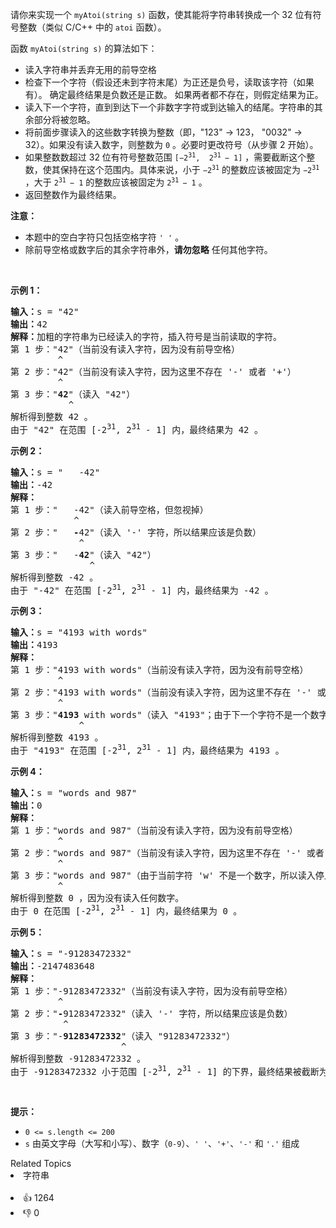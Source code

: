 <p>请你来实现一个 <code>myAtoi(string s)</code> 函数，使其能将字符串转换成一个 32 位有符号整数（类似 C/C++ 中的 <code>atoi</code> 函数）。</p>

<p>函数 <code>myAtoi(string s)</code> 的算法如下：</p>

<ul>
	<li>读入字符串并丢弃无用的前导空格</li>
	<li>检查下一个字符（假设还未到字符末尾）为正还是负号，读取该字符（如果有）。 确定最终结果是负数还是正数。 如果两者都不存在，则假定结果为正。</li>
	<li>读入下一个字符，直到到达下一个非数字字符或到达输入的结尾。字符串的其余部分将被忽略。</li>
	<li>将前面步骤读入的这些数字转换为整数（即，"123" -> 123， "0032" -> 32）。如果没有读入数字，则整数为 <code>0</code> 。必要时更改符号（从步骤 2 开始）。</li>
	<li>如果整数数超过 32 位有符号整数范围 <code>[−2<sup>31</sup>,  2<sup>31 </sup>− 1]</code> ，需要截断这个整数，使其保持在这个范围内。具体来说，小于 <code>−2<sup>31</sup></code> 的整数应该被固定为 <code>−2<sup>31</sup></code> ，大于 <code>2<sup>31 </sup>− 1</code> 的整数应该被固定为 <code>2<sup>31 </sup>− 1</code> 。</li>
	<li>返回整数作为最终结果。</li>
</ul>

<p><strong>注意：</strong></p>

<ul>
	<li>本题中的空白字符只包括空格字符 <code>' '</code> 。</li>
	<li>除前导空格或数字后的其余字符串外，<strong>请勿忽略</strong> 任何其他字符。</li>
</ul>

<p> </p>

<p><strong>示例 1：</strong></p>

<pre>
<strong>输入：</strong>s = "42"
<strong>输出：</strong>42
<strong>解释：</strong>加粗的字符串为已经读入的字符，插入符号是当前读取的字符。
第 1 步："42"（当前没有读入字符，因为没有前导空格）
         ^
第 2 步："42"（当前没有读入字符，因为这里不存在 '-' 或者 '+'）
         ^
第 3 步："<strong>42</strong>"（读入 "42"）
           ^
解析得到整数 42 。
由于 "42" 在范围 [-2<sup>31</sup>, 2<sup>31</sup> - 1] 内，最终结果为 42 。</pre>

<p><strong>示例 2：</strong></p>

<pre>
<strong>输入：</strong>s = "   -42"
<strong>输出：</strong>-42
<strong>解释：</strong>
第 1 步："<strong>   </strong>-42"（读入前导空格，但忽视掉）
            ^
第 2 步："   <strong>-</strong>42"（读入 '-' 字符，所以结果应该是负数）
             ^
第 3 步："   -<strong>42</strong>"（读入 "42"）
               ^
解析得到整数 -42 。
由于 "-42" 在范围 [-2<sup>31</sup>, 2<sup>31</sup> - 1] 内，最终结果为 -42 。
</pre>

<p><strong>示例 3：</strong></p>

<pre>
<strong>输入：</strong>s = "4193 with words"
<strong>输出：</strong>4193
<strong>解释：</strong>
第 1 步："4193 with words"（当前没有读入字符，因为没有前导空格）
         ^
第 2 步："4193 with words"（当前没有读入字符，因为这里不存在 '-' 或者 '+'）
         ^
第 3 步："<strong>4193</strong> with words"（读入 "4193"；由于下一个字符不是一个数字，所以读入停止）
             ^
解析得到整数 4193 。
由于 "4193" 在范围 [-2<sup>31</sup>, 2<sup>31</sup> - 1] 内，最终结果为 4193 。
</pre>

<p><strong>示例 4：</strong></p>

<pre>
<strong>输入：</strong>s = "words and 987"
<strong>输出：</strong>0
<strong>解释：</strong>
第 1 步："words and 987"（当前没有读入字符，因为没有前导空格）
         ^
第 2 步："words and 987"（当前没有读入字符，因为这里不存在 '-' 或者 '+'）
         ^
第 3 步："words and 987"（由于当前字符 'w' 不是一个数字，所以读入停止）
         ^
解析得到整数 0 ，因为没有读入任何数字。
由于 0 在范围 [-2<sup>31</sup>, 2<sup>31</sup> - 1] 内，最终结果为 0 。</pre>

<p><strong>示例 5：</strong></p>

<pre>
<strong>输入：</strong>s = "-91283472332"
<strong>输出：</strong>-2147483648
<strong>解释：</strong>
第 1 步："-91283472332"（当前没有读入字符，因为没有前导空格）
         ^
第 2 步："<strong>-</strong>91283472332"（读入 '-' 字符，所以结果应该是负数）
          ^
第 3 步："-<strong>91283472332</strong>"（读入 "91283472332"）
                     ^
解析得到整数 -91283472332 。
由于 -91283472332 小于范围 [-2<sup>31</sup>, 2<sup>31</sup> - 1] 的下界，最终结果被截断为 -2<sup>31</sup> = -2147483648 。</pre>

<p> </p>

<p><strong>提示：</strong></p>

<ul>
	<li><code>0 <= s.length <= 200</code></li>
	<li><code>s</code> 由英文字母（大写和小写）、数字（<code>0-9</code>）、<code>' '</code>、<code>'+'</code>、<code>'-'</code> 和 <code>'.'</code> 组成</li>
</ul>
<div><div>Related Topics</div><div><li>字符串</li></div></div><br><div><li>👍 1264</li><li>👎 0</li></div>